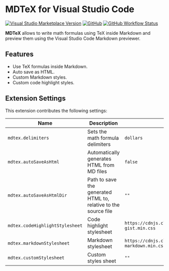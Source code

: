 # MDTeX for Visual Studio Code

[![Visual Studio Marketplace Version](https://img.shields.io/visual-studio-marketplace/v/MrF3lix.mdtex?label=vscode%20marketplace)](https://marketplace.visualstudio.com/items?itemName=MrF3lix.mdtex)
[![GitHub](https://img.shields.io/github/license/MrF3lix/mdtex)](https://github.com/MrF3lix/mdtex)
[![GitHub Workflow Status](https://img.shields.io/github/workflow/status/MrF3lix/mdtex/CI)](https://github.com/MrF3lix/mdtex/actions)

**MDTeX** allows to write math formulas using TeX inside Markdown and preview them using the Visual Studio Code Markdown previewer.

## Features

- Use TeX formulas inside Markdown.
- Auto save as HTML.
- Custom Markdown styles.
- Custom code highlight styles.

## Extension Settings

This extension contributes the following settings:

|Name|Description|Default Value|
|-|-|-|
|`mdtex.delimiters`|Sets the math formula delimiters|`dollars`|
|`mdtex.autoSaveAsHtml`|Automatically generates HTML from MD files|`false`|
|`mdtex.autoSaveAsHtmlDir`|Path to save the generated HTML to, relative to the source file|`""`|
|`mdtex.codeHighlightStylesheet`|Code highlight stylesheet|`https://cdnjs.cloudflare.com/ajax/libs/highlight.js/10.5.0/styles/github-gist.min.css`|
|`mdtex.markdownStylesheet`|Markdown stylesheet|`https://cdnjs.cloudflare.com/ajax/libs/github-markdown-css/4.0.0/github-markdown.min.css`|
|`mdtex.customStylesheet`|Custom styles sheet|`""`|

